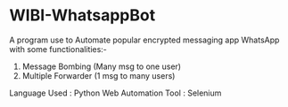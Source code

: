 # WIBI-WhatsappBot
 
 
 A program use to Automate popular encrypted messaging app WhatsApp with some functionalities:-
 
 1) Message Bombing (Many msg to one user)
 2) Multiple Forwarder (1 msg to many users) 
  
  Language Used : Python
  Web Automation Tool : Selenium
  